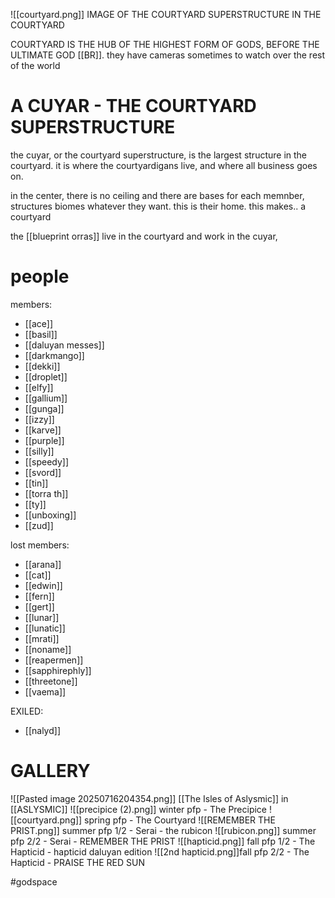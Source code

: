 ![[courtyard.png]]
IMAGE OF THE COURTYARD SUPERSTRUCTURE IN THE COURTYARD

COURTYARD IS THE HUB OF THE HIGHEST FORM OF GODS, BEFORE THE ULTIMATE GOD [[BR]].
they have cameras sometimes to watch over the rest of the world

# A CUYAR - THE COURTYARD SUPERSTRUCTURE
the cuyar, or the courtyard superstructure, is the largest structure in the courtyard. it is where the courtyardigans live, and where all business goes on.

in the center, there is no ceiling and there are bases for each memnber, structures biomes whatever they want. this is their home. this makes.. a courtyard

the [[blueprint orras]] live in the courtyard and work in the cuyar, 
# people
members:
- [[ace]]
- [[basil]]
- [[daluyan messes]]
- [[darkmango]]
- [[dekki]]
- [[droplet]]
- [[elfy]]
- [[gallium]]
- [[gunga]]
- [[izzy]]
- [[karve]]
- [[purple]]
- [[silly]]
- [[speedy]]
- [[svord]]
- [[tin]]
- [[torra th]]
- [[ty]]
- [[unboxing]]
- [[zud]]

lost members:
- [[arana]]
- [[cat]]
- [[edwin]]
- [[fern]]
- [[gert]]
- [[lunar]]
- [[lunatic]]
- [[mrati]]
- [[noname]]
- [[reapermen]]
- [[sapphirephly]]
- [[threetone]]
- [[vaema]]

EXILED:
- [[nalyd]]

# GALLERY
![[Pasted image 20250716204354.png]]
[[The Isles of Aslysmic]] in [[ASLYSMIC]]
![[precipice (2).png]]
winter pfp - The Precipice
![[courtyard.png]]
spring pfp - The Courtyard
![[REMEMBER THE PRIST.png]]
summer pfp 1/2 - Serai - the rubicon
![[rubicon.png]]
summer pfp 2/2 - Serai - REMEMBER THE PRIST
![[hapticid.png]]
fall pfp 1/2 - The Hapticid - hapticid daluyan edition
![[2nd hapticid.png]]fall pfp 2/2 - The Hapticid - PRAISE THE RED SUN

#godspace